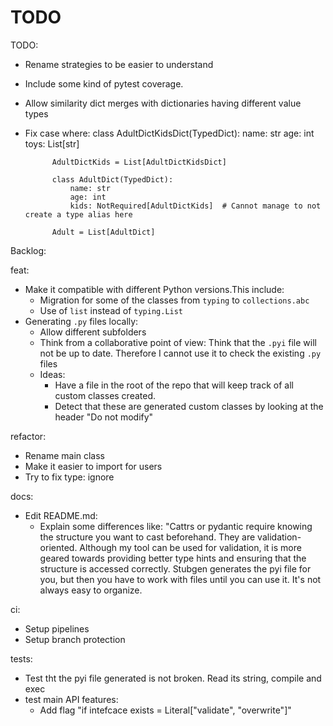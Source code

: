 # TODO



TODO:
- Rename strategies to be easier to understand
- Include some kind of pytest coverage.
- Allow similarity dict merges with dictionaries having different value types
- Fix case where: 
            class AdultDictKidsDict(TypedDict):
                name: str
                age: int
                toys: List[str]

            AdultDictKids = List[AdultDictKidsDict]

            class AdultDict(TypedDict):
                name: str
                age: int
                kids: NotRequired[AdultDictKids]  # Cannot manage to not create a type alias here

            Adult = List[AdultDict]


Backlog:

feat:

- Make it compatible with different Python versions.This include:
  - Migration for some of the classes from `typing` to `collections.abc`
  - Use of `list` instead of `typing.List`
- Generating `.py` files locally:
  - Allow different subfolders
  - Think from a collaborative point of view: Think that the `.pyi` file will not be up
    to date. Therefore I cannot use it to check the existing `.py` files
  - Ideas:
    - Have a file in the root of the repo that will keep track of all custom classes created.
    - Detect that these are generated custom classes by looking at the header "Do not modify"

refactor:

- Rename main class
- Make it easier to import for users
- Try to fix type: ignore


docs:

- Edit README.md:
  - Explain some differences like: "Cattrs or pydantic require knowing the structure you
    want to cast beforehand. They are validation-oriented. Although my tool can be used
    for validation, it is more geared towards providing better type hints and ensuring
    that the structure is accessed correctly. Stubgen generates the pyi file for you, but
    then you have to work with files until you can use it. It's not always easy to
    organize.

ci:

- Setup pipelines
- Setup branch protection

tests:
- Test tht the pyi file generated is not broken. Read its string, compile and exec
- test main API features:
    - Add flag "if intefcace exists = Literal["validate", "overwrite"]"
